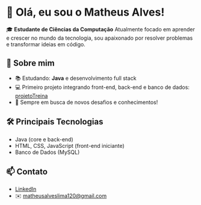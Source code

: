 # 👋 Olá, eu sou o Matheus Alves!

🎓 **Estudante de Ciências da Computação**
Atualmente focado em aprender e crescer no mundo da tecnologia, sou apaixonado por resolver problemas e transformar ideias em código.

## 🚀 Sobre mim

- 📚 Estudando: **Java** e desenvolvimento full stack
- 💻 Primeiro projeto integrando front-end, back-end e banco de dados:
  [projetoTreina](https://github.com/devmatheus010/projetoTreina)
- 🌱 Sempre em busca de novos desafios e conhecimentos!

## 🛠️ Principais Tecnologias

- Java (core e back-end)
- HTML, CSS, JavaScript (front-end iniciante)
- Banco de Dados (MySQL)

## 📫 Contato

- [LinkedIn](https://www.linkedin.com/in/matheus-alves-desenvolvedor)
- ✉️ matheusalveslima120@gmail.com



